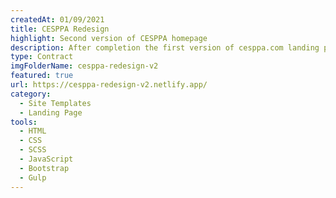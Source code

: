 ```yaml
---
createdAt: 01/09/2021
title: CESPPA Redesign
highlight: Second version of CESPPA homepage
description: After completion the first version of cesppa.com landing page, I've hired by CESPPA for long term to recreate the landing page again with provided design.
type: Contract
imgFolderName: cesppa-redesign-v2
featured: true
url: https://cesppa-redesign-v2.netlify.app/
category:
  - Site Templates
  - Landing Page
tools:
  - HTML
  - CSS
  - SCSS
  - JavaScript
  - Bootstrap
  - Gulp
---
```


